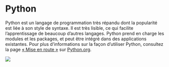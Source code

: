 # Python

​Python est un langage de programmation très répandu dont la popularité est liée à son style de syntaxe. Il est très lisible, ce qui facilite l’apprentissage de beaucoup d’autres langages. Python prend en charge les modules et les packages, et peut être intégré dans des applications existantes. Pour plus d’informations sur la façon d’utiliser Python, consultez la page [« Mise en route »](https://www.python.org/about/gettingstarted/) sur [Python.org](https://www.python.org).

![](https://files.gitbook.com/v0/b/gitbook-x-prod.appspot.com/o/spaces%2FY5ZuHF3yuXFWp1C46ZSo%2Fuploads%2Fgit-blob-6bd72c745aa81df1f25c09989fa19f672c631e59%2Fpythonlogo.jpg?alt=media)
